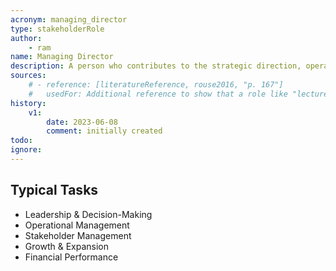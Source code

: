```yaml
---
acronym: managing_director
type: stakeholderRole
author: 
    - ram
name: Managing Director
description: A person who contributes to the strategic direction, operational efficiency, stakeholder management, growth initiatives, and financial success of the company.
sources:
    # - reference: [literatureReference, rouse2016, "p. 167"]
    #   usedFor: Additional reference to show that a role like "lecturer" exists
history:
    v1:
        date: 2023-06-08
        comment: initially created  
todo:               
ignore: 
---
```



## Typical Tasks

* Leadership & Decision-Making
* Operational Management
* Stakeholder Management
* Growth & Expansion
* Financial Performance